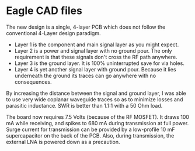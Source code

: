 # Eagle CAD files

The new design is a single, 4-layer PCB which does not follow the conventional 4-Layer design paradigm.

- Layer 1 is the component and main signal layer as you might expect.
- Layer 2 is a power and signal layer with no ground pour. The only requirement is that these signals don't cross the RF path anywhere.
- Layer 3 is the ground layer. It is 100% uninterrupted save for via holes.
- Layer 4 is yet another signal layer with ground pour. Because it lies underneath the ground its traces can go anywhere with no consequences.

By increasing the distance between the signal and ground layer, I was able to use very wide coplanar waveguide traces so as to minimize losses and parasitic inductance.
SWR is better than 1.1:1 with a 50 Ohm load.

The board now requires 7.5 Volts (because of the RF MOSFET). It draws 100 mA while receiving, and spikes to 680 mA during transmission at full power.
Surge current for transmission can be provided by a low-profile 10 mF supercapacitor on the back of the PCB. Also, during transmission,
the external LNA is powered down as a precaution.
